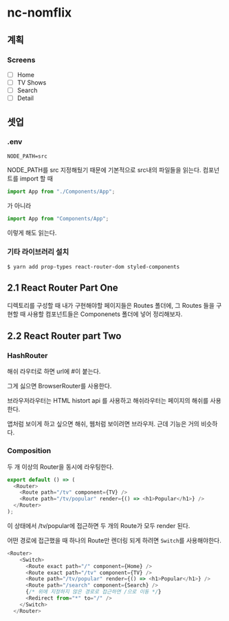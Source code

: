 # nc-nomflix

## 계획

### Screens

- [ ] Home
- [ ] TV Shows
- [ ] Search
- [ ] Detail

## 셋업

### .env

```
NODE_PATH=src
```

NODE_PATH를 src 지정해뒀기 때문에 기본적으로 src내의 파일들을 읽는다. 컴포넌트를 import 할 때

```js
import App from "./Components/App";
```
가 아니라
```js
import App from "Components/App";
```
이렇게 해도 읽는다.

### 기타 라이브러리 설치

```shell
$ yarn add prop-types react-router-dom styled-components
```

## 2.1 React Router Part One

디렉토리를 구성할 때 내가 구현해야할 페이지들은 Routes 폴더에, 그 Routes 들을 구현할 때 사용할 컴포넌트들은 Componenets 폴더에 넣어 정리해보자.

## 2.2 React Router part Two

### HashRouter

해쉬 라우터로 하면 url에 #이 붙는다. 

그게 싫으면 BrowserRouter를 사용한다.

브라우저라우터는 HTML histort api 를 사용하고 해쉬라우터는 페이지의 해쉬를 사용한다.

앱처럼 보이게 하고 싶으면 해쉬, 웹처럼 보이려면 브라우저. 근데 기능은 거의 비슷하다.

### Composition

두 개 이상의 Router을 동시에 라우팅한다.

```js
export default () => (
  <Router>
    <Route path="/tv" component={TV} />
    <Route path="/tv/popular" render={() => <h1>Popular</h1>} />
  </Router>
);
```
이 상태에서 /tv/popular에 접근하면 두 개의 Route가 모두 render 된다.

어떤 경로에 접근했을 때 하나의 Route만 렌더링 되게 하려면 `Switch`를 사용해야한다. 

```js
<Router>
    <Switch>
      <Route exact path="/" component={Home} />
      <Route exact path="/tv" component={TV} />
      <Route path="/tv/popular" render={() => <h1>Popular</h1>} />
      <Route path="/search" component={Search} />
      {/* 위에 지정하지 않은 경로로 접근하면 /으로 이동 */}
      <Redirect from="*" to="/" />
    </Switch>
  </Router>
```